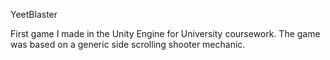 YeetBlaster

First game I made in the Unity Engine for University coursework. The game was based on a generic side scrolling shooter mechanic.
